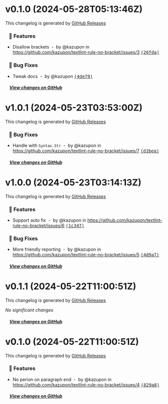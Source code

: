 # v0.1.0 (2024-05-28T05:13:46Z)

This changelog is generated by [GitHub Releases](https://github.com/kazupon/textlint-rule-no-bracket/releases/tag/v0.1.0)

### &nbsp;&nbsp;&nbsp;🚀 Features

- Disallow brackets &nbsp;-&nbsp; by @kazupon in https://github.com/kazupon/textlint-rule-no-bracket/issues/3 [<samp>(26fda)</samp>](https://github.com/kazupon/textlint-rule-no-bracket/commit/26fdac8)

### &nbsp;&nbsp;&nbsp;🐞 Bug Fixes

- Tweak docs &nbsp;-&nbsp; by @kazupon [<samp>(4de79)</samp>](https://github.com/kazupon/textlint-rule-no-bracket/commit/4de798e)

##### &nbsp;&nbsp;&nbsp;&nbsp;[View changes on GitHub](https://github.com/kazupon/textlint-rule-no-bracket/compare/e6b35c45b96ef3d4ba086a136f13b7c5511a833e...v0.1.0)

# v1.0.1 (2024-05-23T03:53:00Z)

This changelog is generated by [GitHub Releases](https://github.com/kazupon/textlint-rule-no-bracket/releases/tag/v1.0.1)

### &nbsp;&nbsp;&nbsp;🐞 Bug Fixes

- Handle with `Syntax.Str` &nbsp;-&nbsp; by @kazupon in https://github.com/kazupon/textlint-rule-no-bracket/issues/7 [<samp>(d1bea)</samp>](https://github.com/kazupon/textlint-rule-no-bracket/commit/d1beaab)

##### &nbsp;&nbsp;&nbsp;&nbsp;[View changes on GitHub](https://github.com/kazupon/textlint-rule-no-bracket/compare/v1.0.0...v1.0.1)

# v1.0.0 (2024-05-23T03:14:13Z)

This changelog is generated by [GitHub Releases](https://github.com/kazupon/textlint-rule-no-bracket/releases/tag/v1.0.0)

### &nbsp;&nbsp;&nbsp;🚀 Features

- Support auto fix &nbsp;-&nbsp; by @kazupon in https://github.com/kazupon/textlint-rule-no-bracket/issues/6 [<samp>(1c347)</samp>](https://github.com/kazupon/textlint-rule-no-bracket/commit/1c34762)

### &nbsp;&nbsp;&nbsp;🐞 Bug Fixes

- More friendly reporting &nbsp;-&nbsp; by @kazupon in https://github.com/kazupon/textlint-rule-no-bracket/issues/5 [<samp>(4d9a7)</samp>](https://github.com/kazupon/textlint-rule-no-bracket/commit/4d9a7cd)

##### &nbsp;&nbsp;&nbsp;&nbsp;[View changes on GitHub](https://github.com/kazupon/textlint-rule-no-bracket/compare/v0.1.1...v1.0.0)

# v0.1.1 (2024-05-22T11:00:51Z)

This changelog is generated by [GitHub Releases](https://github.com/kazupon/textlint-rule-no-bracket/releases/tag/v0.1.1)

_No significant changes_

##### &nbsp;&nbsp;&nbsp;&nbsp;[View changes on GitHub](https://github.com/kazupon/textlint-rule-no-bracket/compare/v0.1.0...v0.1.1)

# v0.1.0 (2024-05-22T11:00:51Z)

This changelog is generated by [GitHub Releases](https://github.com/kazupon/textlint-rule-no-bracket/releases/tag/v0.1.0)

### &nbsp;&nbsp;&nbsp;🚀 Features

- No perion on paragraph end &nbsp;-&nbsp; by @kazupon in https://github.com/kazupon/textlint-rule-no-bracket/issues/4 [<samp>(829a8)</samp>](https://github.com/kazupon/textlint-rule-no-bracket/commit/829a865)

##### &nbsp;&nbsp;&nbsp;&nbsp;[View changes on GitHub](https://github.com/kazupon/textlint-rule-no-bracket/compare/fb34339aaef02522b6f2fcbf4f54fb615bfd58de...v0.1.0)
